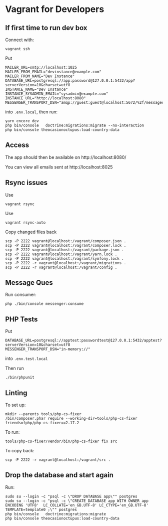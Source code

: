 # Vagrant for Developers


## If first time to run dev box

Connect with:

    vagrant ssh

Put

```
MAILER_URL=smtp://localhost:1025
MAILER_FROM_EMAIL="devinstance@example.com"
MAILER_FROM_NAME="Dev Instance"
DATABASE_URL=postgresql://app:password@127.0.0.1:5432/app?serverVersion=10&charset=utf8
INSTANCE_NAME="Dev Instance"
INSTANCE_SYSADMIN_EMAIL="sysadmin@example.com"
INSTANCE_URL="http://localhost:8080"
MESSENGER_TRANSPORT_DSN="amqp://guest:guest@localhost:5672/%2f/messages"
```

into `.env.local`, then run:

    yarn encore dev
    php bin/console   doctrine:migrations:migrate --no-interaction    
    php bin/console theocasionoctupus:load-country-data


## Access

The app should then be available on http://localhost:8080/

You can view all emails sent at http://localhost:8025


## Rsync issues

Use 

    vagrant rsync

Use 

    vagrant rsync-auto
    
    
Copy changed files back
    
    scp -P 2222 vagrant@localhost:/vagrant/composer.json .
    scp -P 2222 vagrant@localhost:/vagrant/composer.lock .
    scp -P 2222 vagrant@localhost:/vagrant/package.json .
    scp -P 2222 vagrant@localhost:/vagrant/yarn.lock .
    scp -P 2222 vagrant@localhost:/vagrant/symfony.lock .
    scp -P 2222 -r vagrant@localhost:/vagrant/migrations .
    scp -P 2222 -r vagrant@localhost:/vagrant/config .
        
## Message Ques

Run consumer:

    php ./bin/console messenger:consume


## PHP Tests

Put

    DATABASE_URL=postgresql://apptest:passwordtest@127.0.0.1:5432/apptest?serverVersion=10&charset=utf8
    MESSENGER_TRANSPORT_DSN="in-memory://"
    
into `.env.test.local`

Then run

    ./bin/phpunit

## Linting

To set up:

    mkdir --parents tools/php-cs-fixer
    /bin/composer.phar require --working-dir=tools/php-cs-fixer friendsofphp/php-cs-fixer==2.17.2
    
To run:

    tools/php-cs-fixer/vendor/bin/php-cs-fixer fix src
    
To copy back:

    scp -P 2222 -r vagrant@localhost:/vagrant/src .

## Drop the database and start again

Run:

    sudo su --login -c "psql -c \"DROP DATABASE app\"" postgres
    sudo su --login -c "psql -c \"CREATE DATABASE app WITH OWNER app ENCODING 'UTF8'  LC_COLLATE='en_GB.UTF-8' LC_CTYPE='en_GB.UTF-8'  TEMPLATE=template0 ;\"" postgres
    php bin/console   doctrine:migrations:migrate 
    php bin/console theocasionoctupus:load-country-data
 
 
 